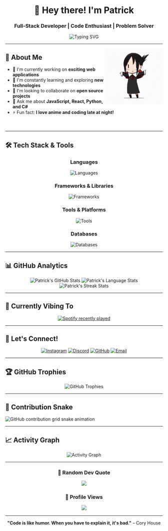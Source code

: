 <div align="center">
  
# 👋 Hey there! I'm Patrick
### Full-Stack Developer | Code Enthusiast | Problem Solver

<img src="https://readme-typing-svg.herokuapp.com?font=Fira+Code&pause=1000&color=9D4EDD&center=true&vCenter=true&width=435&lines=Welcome+to+my+GitHub+profile!;Full-Stack+Developer;Always+learning+new+things;Building+awesome+projects" alt="Typing SVG" />

</div>

---

<img align="right" height="180" src="https://github.com/Patricklumowa/Patricklumowa/blob/main/kaguya-shinomiya-kaguya-shinomiya-dance.gif" alt="Animated character" />

## 🚀 About Me

- 🔭 I'm currently working on **exciting web applications**
- 🌱 I'm constantly learning and exploring **new technologies**
- 👯 I'm looking to collaborate on **open source projects**
- 💬 Ask me about **JavaScript, React, Python, and C#**
- ⚡ Fun fact: **I love anime and coding late at night!**

<br clear="right"/>

---

## 🛠️ Tech Stack & Tools

<div align="center">

### Languages
<img src="https://skillicons.dev/icons?i=js,ts,python,cs,html,css" alt="Languages" />

### Frameworks & Libraries
<img src="https://skillicons.dev/icons?i=react,nodejs,express,django,flask" alt="Frameworks" />

### Tools & Platforms
<img src="https://skillicons.dev/icons?i=git,github,vscode,docker,firebase,vercel" alt="Tools" />

### Databases
<img src="https://skillicons.dev/icons?i=mongodb,mysql,postgresql,sqlite" alt="Databases" />

</div>

---

## 📊 GitHub Analytics

<div align="center">
  <img height="180em" src="https://github-readme-stats.vercel.app/api?username=Patricklumowa&show_icons=true&theme=tokyonight&include_all_commits=true&count_private=true&hide_border=true" alt="Patrick's GitHub Stats" />
  <img height="180em" src="https://github-readme-stats.vercel.app/api/top-langs/?username=Patricklumowa&layout=compact&theme=tokyonight&hide_border=true&langs_count=8" alt="Patrick's Language Stats" />
</div>

<div align="center">
  <img src="https://github-readme-streak-stats.herokuapp.com/?user=Patricklumowa&theme=tokyonight&hide_border=true" alt="Patrick's Streak Stats" />
</div>

---

## 🎵 Currently Vibing To

<div align="center">
  <a href="https://open.spotify.com/user/mvdaa4s51fmj0us2cb50ce7v1">
    <img src="https://spotify-recently-played-readme.vercel.app/api?user=mvdaa4s51fmj0us2cb50ce7v1&count=5&unique=true" alt="Spotify recently played" />
  </a>
</div>

---

## 🤝 Let's Connect!

<div align="center">
  
[![Instagram](https://img.shields.io/badge/Instagram-E4405F?style=for-the-badge&logo=instagram&logoColor=white)](https://www.instagram.com/_lilzh4o/)
[![Discord](https://img.shields.io/badge/Discord-5865F2?style=for-the-badge&logo=discord&logoColor=white)](https://discord.com/users/__patricius___34809)
[![GitHub](https://img.shields.io/badge/GitHub-100000?style=for-the-badge&logo=github&logoColor=white)](https://github.com/Patricklumowa)
[![Email](https://img.shields.io/badge/Email-D14836?style=for-the-badge&logo=gmail&logoColor=white)](mailto:your.email@example.com)

</div>

---

## 🏆 GitHub Trophies

<div align="center">
  <img src="https://github-profile-trophy.vercel.app/?username=Patricklumowa&theme=tokyonight&no-frame=true&no-bg=false&margin-w=4&row=1" alt="GitHub Trophies" />
</div>

---

## 🐍 Contribution Snake

<picture>
  <source media="(prefers-color-scheme: dark)" srcset="https://raw.githubusercontent.com/Patricklumowa/Patricklumowa/output/github-contribution-grid-snake-dark.svg">
  <source media="(prefers-color-scheme: light)" srcset="https://raw.githubusercontent.com/Patricklumowa/Patricklumowa/output/github-contribution-grid-snake.svg">
  <img alt="GitHub contribution grid snake animation" src="https://raw.githubusercontent.com/Patricklumowa/Patricklumowa/output/github-contribution-grid-snake.svg">
</picture>

---

## 📈 Activity Graph

<div align="center">
  <img src="https://github-readme-activity-graph.vercel.app/graph?username=Patricklumowa&theme=tokyo-night&hide_border=true" alt="Activity Graph" />
</div>

---

<div align="center">
  
### 💭 Random Dev Quote
![](https://quotes-github-readme.vercel.app/api?type=horizontal&theme=tokyonight)

### 👀 Profile Views
![](https://komarev.com/ghpvc/?username=Patricklumowa&color=blueviolet&style=flat-square&label=Profile+Views)

---

**"Code is like humor. When you have to explain it, it's bad."** – Cory House

</div>
